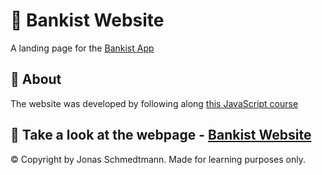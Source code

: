 # 💸 Bankist Website
A landing page for the [Bankist App](https://github.com/stekatag/bankist-app)

## 📓 About
The website was developed by following along [this JavaScript course](https://www.udemy.com/course/the-complete-javascript-course)
## 👀 Take a look at the webpage - [Bankist Website](https://stekatag.github.io/bankist-website)

© Copyright by Jonas Schmedtmann. Made for learning purposes only.
